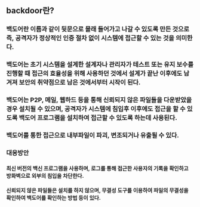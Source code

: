 ## backdoor란?
### 백도어란 이름과 같이 뒷문으로 몰래 들어가고 나갈 수 있도록 만든 것으로 즉, 공격자가 정상적인 인증 절차 없이 시스템에 접근할 수 있는 것을 의미한다.
### 백도어는 초기 시스템을 설계한 설계자나 관리자가 테스트 또는 유지 보수를 진행할 때 접근의 효율성을 위해 사용하던 것에서 설계가 끝난 이후에도 남겨져 보안의 취약점으로 남은 것에서부터 시작이 된다.
### 백도어는 P2P, 메일, 웹하드 등을 통해 신뢰되지 않은 파일들을 다운받았을 경우 설치될 수 있으며, 공격자가 시스템에 침입후 이후에도 접근을 할 수 있도록 백도어 프로그램을 설치하여 접근할 수 있도록 하는데 사용된다.
### 백도어를 통한 접근으로 내부파일이 파괴, 변조되거나 유출될 수 있다.

### 대응방안
#### 최신 버전의 백신 프로그램을 사용하며, 로그를 통해 접근한 사용자의 기록을 확인하고 방화벽으로 외부의 침입을 차단한다.
#### 신뢰되지 않은 파일들은 설치를 하지 않으며, 무결성 도구를 이용하여 파일의 무결성을 확인하여 백도어를 확인하는 방법 등이 있다.
